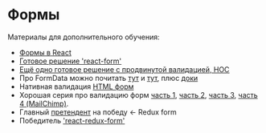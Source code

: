 # Формы

Материалы для дополнительного обучения:

* [Формы в React](https://reactjs.org/docs/forms.html)
* [Готовое решение 'react-form'](https://react-form.js.org)
* [Eщё одно готовое решение с продвинутой валидацией, HOC](https://github.com/jaredpalmer/formik)
* Про FormData можно почитать [тут](https://medium.com/@quangtn0018/send-data-and-files-through-multi-part-forms-with-formdata-in-html-340c82729463) и [тут](https://medium.com/@everdimension/how-to-handle-forms-with-just-react-ac066c48bd4f), плюс [доки](https://developer.mozilla.org/en-US/docs/Web/API/FormData/Using_FormData_Objects)
* Нативная валидация [HTML форм](https://developer.mozilla.org/en-US/docs/Learn/HTML/Forms/Form_validation)
* Хорошая серия про валидацию форм [часть 1](https://css-tricks.com/form-validation-part-1-constraint-validation-html/), [часть 2](https://css-tricks.com/form-validation-part-2-constraint-validation-api-javascript/), [часть 3](https://css-tricks.com/form-validation-part-3-validity-state-api-polyfill/), [часть 4 (MailChimp)](https://css-tricks.com/form-validation-part-4-validating-mailchimp-subscribe-form/).
* Главный [претендент](https://redux-form.com) на победу ← Redux form
* Победитель ['react-redux-form'](http://davidkpiano.github.io/react-redux-form/docs)